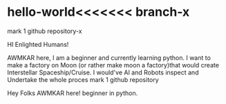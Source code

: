# hello-world<<<<<<< branch-x
mark 1  github repository-x

HI Enlighted Humans!

AWMKAR here, I am a beginner and currently learning python.
I want to make a factory on Moon (or rather make moon a factory)that would create Interstellar Spaceship/Cruise.
I would've AI and Robots inspect and Undertake the whole proces
mark 1  github repository

Hey Folks AWMKAR here!
beginner in python.

